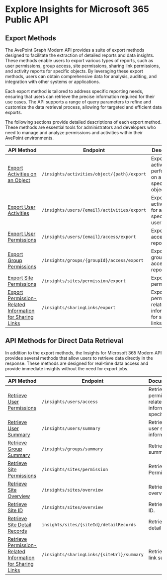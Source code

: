 # Explore Insights for Microsoft 365 Public API  

## Export Methods

The AvePoint Graph Modern API provides a suite of export methods designed to facilitate the extraction of detailed reports and data insights. These methods enable users to export various types of reports, such as user permissions, group access, site permissions, sharing link permissions, and activity reports for specific objects. By leveraging these export methods, users can obtain comprehensive data for analysis, auditing, and integration with other systems or applications.

Each export method is tailored to address specific reporting needs, ensuring that users can retrieve the precise information required for their use cases. The API supports a range of query parameters to refine and customize the data retrieval process, allowing for targeted and efficient data exports.

The following sections provide detailed descriptions of each export method. These methods are essential tools for administrators and developers who need to manage and analyze permissions and activities within their AvePoint environments.

| API Method | Endpoint | Description |
| --- | --- | --- |
| [Export Activities on an Object](objects/objectActivities.md)| `/insights/activities/object/{path}/export`| Exports activities performed on a specific object.|
| [Export User Activities](users/userActivitiesExport.md) | `/insights/users/{email}/activities/export` | Exports activity data for a specific user. | 
| [Export User Permissions](users/userActivitiesExport.md)  |`/insights/users/{email}/access/export`|Exports user access report.|
| [Export Group Permissions](groups/groupAccesReport.md) | `/insights/groups/{groupId}/access/export` | Exports group access report. |
| [Export Site Permissions](sites/sitePermissionsExport.md) | `/insights/sites/permission/export` | Exports site permissions. |
| [Export Permission-Related Information for Sharing Links](sharingLinks/linkExport.md) | `/insights/sharingLinks/export` | Exports permission-related information for sharing links |

## API Methods for Direct Data Retrieval

In addition to the export methods, the Insights for Microsoft 365 Modern API provides several methods that allow users to retrieve data directly in the response. These methods are designed for real-time data access and provide immediate insights without the need for export jobs. 

| API Method | Endpoint | Documentation |
| --- | --- | --- |
| [Retrieve User Permissions](users/userPermissions.md) | `/insights/users/access` | Retrieves the permission-related information for specific users. | 
| [Retrieve User Summary](users/userSummary.md)  |`/insights/users/summary`|Retrieves the user summary information.|
| [Retrieve Group Summary](groups/groupSummary.md) | `/insights/groups/summary` | Retrieves group summary. |
| [Retrieve Site Permissions](sites/sitePermissionsGet.md) | `/insights/sites/permission` | Retrieve site Permissions. |
| [Retrieve Site Overview](sites/siteOverview.md) | `/insights/sites/overview` | Retrieves site overview. |  
| [Retrieve Site ID](sites/siteId.md) | `/insights/sites/overview` | Retrieves site ID. |
| [Retrieve Site Detail Records](sites/siteDetailRecords.md)| `insights/sites/{siteId}/detailRecords`| Retrieves site detail records.|
| [Retrieve Permission-Related Information for Sharing Links](sharingLinks/linkSummary.md) | `/insights/sharingLinks/{siteUrl}/summary` | Retrieves the link summaries. |


